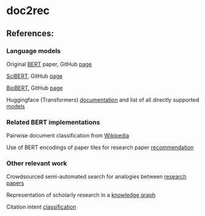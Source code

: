 # doc2rec


## References:
### Language models
Original [BERT](https://arxiv.org/abs/1810.04805) paper, GitHub [page](https://github.com/google-research/bert)

[SciBERT](https://arxiv.org/abs/1903.10676), GitHub [page](https://github.com/allenai/scibert)

[BioBERT](https://arxiv.org/abs/1901.08746), GitHub [page](https://github.com/dmis-lab/biobert)

Huggingface (Transformers) [documentation](https://huggingface.co/transformers/) and list of all directly supported [models](https://huggingface.co/models?)



### Related BERT implementations
Pairwise document classification from [Wikipedia](https://arxiv.org/abs/2003.09881)

Use of BERT encodings of paper tiles for research paper [recommendation](http://ceur-ws.org/Vol-2431/paper2.pdf)

### Other relevant work

Crowdsourced semi-automated search for analogies between [research papers](https://dl.acm.org/doi/abs/10.1145/3274300)

Representation of scholarly research in a [knowledge graph](https://dl.acm.org/doi/abs/10.1145/3360901.3364435)

Citation intent [classification](https://www.aclweb.org/anthology/N19-1361.pdf)
